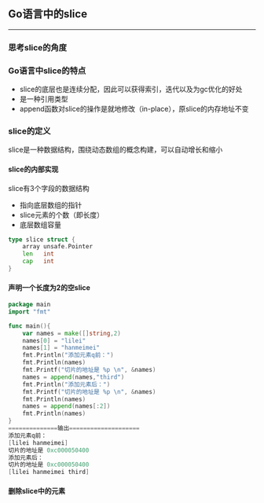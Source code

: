 ## Go语言中的slice
---
### 思考slice的角度

### Go语言中slice的特点

- slice的底层也是连续分配，因此可以获得索引，迭代以及为gc优化的好处
- 是一种引用类型
- append函数对slice的操作是就地修改（in-place），原slice的内存地址不变
  

### slice的定义
slice是一种数据结构，围绕动态数组的概念构建，可以自动增长和缩小

#### slice的内部实现
slice有3个字段的数据结构
- 指向底层数组的指针
- slice元素的个数（即长度）
- 底层数组容量
  
```go
type slice struct {
	array unsafe.Pointer   
	len   int
	cap   int
}
``` 

#### 声明一个长度为2的空slice

```go
package main
import "fmt"

func main(){
	var names = make([]string,2)
	names[0] = "lilei"
	names[1] = "hanmeimei"
	fmt.Println("添加元素q前：")
    fmt.Println(names)
    fmt.Printf("切片的地址是 %p \n", &names)
	names = append(names,"third")
    fmt.Println("添加元素后：")
    fmt.Printf("切片的地址是 %p \n", &names)
    fmt.Println(names)
    names = append(names[:2])
    fmt.Println(names)
}
==============输出====================
添加元素q前：
[lilei hanmeimei]
切片的地址是 0xc000050400
添加元素后：
切片的地址是 0xc000050400
[lilei hanmeimei third]
```
#### 删除slice中的元素
